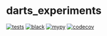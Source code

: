 # darts_experiments

[![tests](https://github.com/funkelab/darts_experiments/actions/workflows/tests.yaml/badge.svg)](https://github.com/funkelab/darts_experiments/actions/workflows/tests.yaml)
[![black](https://github.com/funkelab/darts_experiments/actions/workflows/black.yaml/badge.svg)](https://github.com/funkelab/darts_experiments/actions/workflows/black.yaml)
[![mypy](https://github.com/funkelab/darts_experiments/actions/workflows/mypy.yaml/badge.svg)](https://github.com/funkelab/darts_experiments/actions/workflows/mypy.yaml)
[![codecov](https://codecov.io/gh/funkelab/darts_experiments/branch/main/graph/badge.svg)](https://codecov.io/gh/funkelab/darts_experiments)
